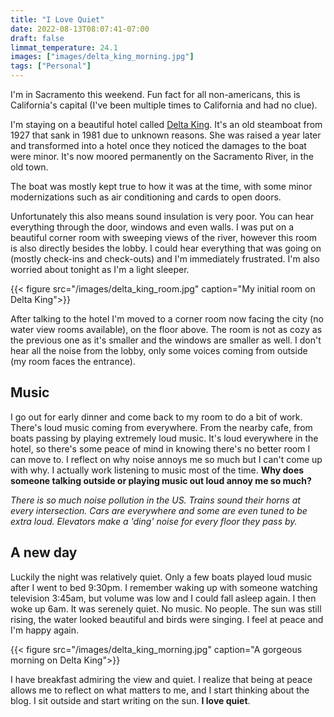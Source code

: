 ```yaml
---
title: "I Love Quiet"
date: 2022-08-13T08:07:41-07:00
draft: false
limmat_temperature: 24.1
images: ["images/delta_king_morning.jpg"]
tags: ["Personal"]
---
```


I'm in Sacramento this weekend. Fun fact for all non-americans, this is California's capital (I've been multiple times to California and had no clue).

I'm staying on a beautiful hotel called [Delta King](https://www.deltaking.com/). It's an old steamboat from 1927 that sank in 1981 due to unknown reasons. She was raised a year later and transformed into a hotel once they noticed the damages to the boat were minor. It's now moored permanently on the Sacramento River, in the old town.

The boat was mostly kept true to how it was at the time, with some minor modernizations such as air conditioning and cards to open doors. 

Unfortunately this also means sound insulation is very poor. You can hear everything through the door, windows and even walls. I was put on a beautiful corner room with sweeping views of the river, however this room is also directly besides the lobby. I could hear everything that was going on (mostly check-ins and check-outs) and I'm immediately frustrated. I'm also worried about tonight as I'm a light sleeper.

{{< figure src="/images/delta_king_room.jpg" caption="My initial room on Delta King">}}

After talking to the hotel I'm moved to a corner room now facing the city (no water view rooms available), on the floor above. The room is not as cozy as the previous one as it's smaller and the windows are smaller as well. I don't hear all the noise from the lobby, only some voices coming from outside (my room faces the entrance).

## Music
I go out for early dinner and come back to my room to do a bit of work. There's loud music coming from everywhere. From the nearby cafe, from boats passing by playing extremely loud music. It's loud everywhere in the hotel, so there's some peace of mind in knowing there's no better room I can move to. I reflect on why noise annoys me so much but I can't come up with why. I actually work listening to music most of the time. **Why does someone talking outside or playing music out loud annoy me so much?**

*There is so much noise pollution in the US. Trains sound their horns at every intersection. Cars are everywhere and some are even tuned to be extra loud. Elevators make a 'ding' noise for every floor they pass by.*

## A new day
Luckily the night was relatively quiet. Only a few boats played loud music after I went to bed 9:30pm. I remember waking up with someone watching television 3:45am, but volume was low and I could fall asleep again. I then woke up 6am. It was serenely quiet. No music. No people. The sun was still rising, the water looked beautiful and birds were singing. I feel at peace and I'm happy again.

{{< figure src="/images/delta_king_morning.jpg" caption="A gorgeous morning on Delta King">}}

I have breakfast admiring the view and quiet. I realize that being at peace allows me to reflect on what matters to me, and I start thinking about the blog. I sit outside and start writing on the sun. **I love quiet**.